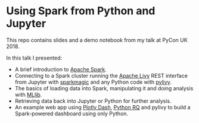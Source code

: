 # Using Spark from Python and Jupyter

This repo contains slides and a demo notebook from my talk at PyCon UK 2018.

In this talk I presented:

* A brief introduction to [Apache Spark][spark].
* Connecting to a Spark cluster running the [Apache Livy][livy] REST interface
  from Jupyter with [sparkmagic][sparkmagic] and any Python code with
  [pylivy][pylivy].
* The basics of loading data into Spark, manipulating it and doing analysis
  with [MLlib][mllib].
* Retrieving data back into Jupyter or Python for further analysis.
* An example web app using [Plotly Dash][dash], [Python RQ][rq] and pylivy to
  build a Spark-powered dashboard using only Python.

[spark]: https://spark.apache.org
[livy]: https://livy.incubator.apache.org
[sparkmagic]: https://github.com/jupyter-incubator/sparkmagic
[pylivy]: https://github.com/acroz/pylivy
[mllib]: https://spark.apache.org/docs/latest/ml-guide.html
[dash]: https://dash.plot.ly
[rq]: https://python-rq.org
